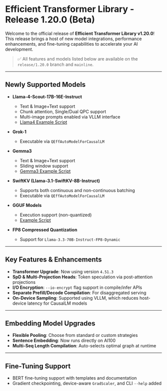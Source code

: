 # Efficient Transformer Library - Release 1.20.0 (Beta)

Welcome to the official release of **Efficient Transformer Library v1.20.0**! This release brings a host of new model integrations, performance enhancements, and fine-tuning capabilities to accelerate your AI development.

> ✅ All features and models listed below are available on the `release/1.20.0` branch and `mainline`.

---

## Newly Supported Models

- **Llama-4-Scout-17B-16E-Instruct**
  - Text & Image+Text support
  - Chunk attention, Single/Dual QPC support
  - Multi-image prompts enabled via VLLM interface
  - [Llama4 Example Script](https://github.com/quic/efficient-transformers/blob/main/examples/llama4_example.py)

- **Grok-1**
  - Executable via `QEffAutoModelForCausalLM`

- **Gemma3**
  - Text & Image+Text support
  - Sliding window support
  - [Gemma3 Example Script](https://github.com/quic/efficient-transformers/blob/main/examples/gemma3_example/gemma3_mm.py)


- **SwiftKV (Llama-3.1-SwiftKV-8B-Instruct)**
  - Supports both continuous and non-continuous batching
  - Executable via `QEffAutoModelForCausalLM`

- **GGUF Models**
  - Execution support (non-quantized)
  - [Example Script](https://github.com/quic/efficient-transformers/blob/main/examples/basic_gguf_models.py)

- **FP8 Compressed Quantization**
  - Support for `Llama-3.3-70B-Instruct-FP8-Dynamic`

---

## Key Features & Enhancements

- **Transformer Upgrade**: Now using version `4.51.3`
- **SpD & Multi-Projection Heads**: Token speculation via post-attention projections
- **I/O Encryption**: `--io-encrypt` flag support in compile/infer APIs
- **Separate Prefill/Decode Compilation**: For disaggregated serving
- **On-Device Sampling**: Supported using VLLM, which reduces host-device latency for CausalLM models

---

## Embedding Model Upgrades

- **Flexible Pooling**: Choose from standard or custom strategies
- **Sentence Embedding**: Now runs directly on AI100
- **Multi-Seq Length Compilation**: Auto-selects optimal graph at runtime

---

## Fine-Tuning Support

- BERT fine-tuning support with templates and documentation
- Gradient checkpointing, device-aware `GradScaler`, and CLI `--help` added
